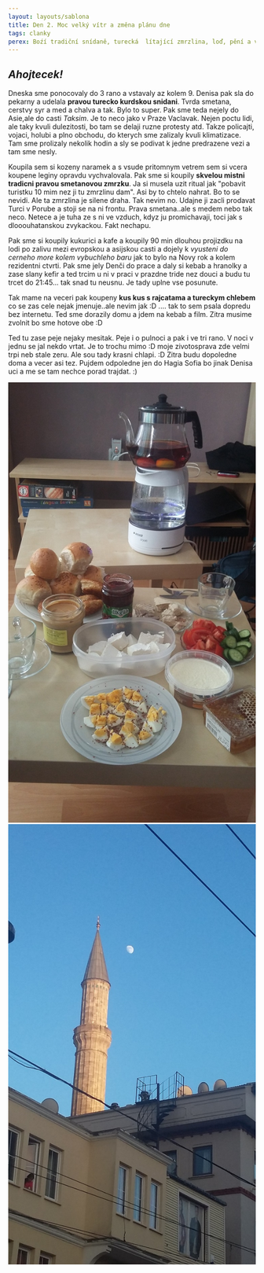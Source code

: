 ```yaml
---
layout: layouts/sablona
title: Den 2. Moc velký vítr a změna plánu dne
tags: clanky
perex: Boźí tradiční snídaně, turecká  lítající zmrzlina, loď, pění a vrtání v noci.
---
```


## *Ahojtecek!*

 Dneska sme ponocovaly do 3 rano a vstavaly az kolem 9. Denisa pak sla do pekarny a udelala **pravou turecko kurdskou snidani**. Tvrda smetana, cerstvy syr a med a chalva a tak. Bylo to super. Pak sme teda nejely do Asie,ale do casti *Taksim*. Je to neco jako v Praze Vaclavak. Nejen poctu lidi, ale taky kvuli dulezitosti, bo tam se delaji ruzne protesty atd. Takze policajti, vojaci, holubi a plno obchodu, do kterych sme zalizaly kvuli klimatizace. Tam sme prolizaly nekolik hodin a sly se podivat k jedne predrazene vezi a tam sme nesly. 
 
Koupila sem si kozeny naramek a s vsude pritomnym vetrem sem si vcera koupene leginy opravdu vychvalovala.
Pak sme si koupily **skvelou mistni tradicni pravou smetanovou zmrzku**. Ja si musela uzit ritual jak "pobavit turistku 10 mim nez ji tu zmrzlinu dam". Asi by to chtelo nahrat. Bo to se nevidi. Ale ta zmrzlina je silene draha. Tak nevim no. Udajne ji zacli prodavat Turci v Porube a stoji se na ni frontu. Prava smetana..ale s medem nebo tak neco. Netece a je tuha ze s ni ve vzduch, kdyz ju promichavaji, toci jak s dlooouhatanskou zvykackou. Fakt nechapu. 

Pak sme si koupily kukurici a kafe a koupily 90 min dlouhou projizdku na lodi po zalivu mezi evropskou a asijskou casti a dojely k *vyusteni do cerneho more kolem vybuchleho baru* jak to bylo na Novy rok a kolem rezidentni ctvrti. Pak sme jely Denči do prace a daly si kebab a hranolky a zase slany kefir a ted trcim u ni v praci v prazdne tride nez douci a budu tu trcet do 21:45... tak snad tu neusnu. Je tady uplne vse posunute.

 Tak mame na veceri pak koupeny **kus kus s rajcatama a tureckym chlebem** co se zas cele nejak jmenuje..ale nevim jak  :D .... tak to sem psala dopredu bez internetu. Ted sme dorazily domu a jdem na kebab a film. Zitra musime zvolnit bo sme hotove obe :D 
 
Ted tu zase peje nejaky mesitak. Peje i o pulnoci a pak i ve tri rano. V noci v jednu se jal nekdo vrtat. Je to trochu mimo :D  moje zivotosprava zde velmi trpi neb stale zeru. Ale sou tady krasni chlapi. :D
Zitra budu dopoledne doma a vecer asi tez. Pujdem odpoledne jen do Hagia Sofia bo jinak Denisa uci a me se tam nechce porad trajdat. :)

![Snidane](/images/5.jpg)
![peni obrazek](/images/31.jpg)
